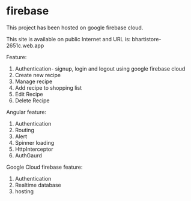 # firebase

This project has been hosted on google firebase cloud.

This site is available on public Internet and URL is: bhartistore-2651c.web.app

Feature:

1. Authentication- signup, login and logout using google firebase cloud
2. Create new recipe 
3. Manage recipe
4. Add recipe to shopping list
5. Edit Recipe
6. Delete Recipe

Angular feature:
1. Authentication
2. Routing
3. Alert
4. Spinner loading
5. HttpInterceptor
6. AuthGaurd

Google Cloud firebase feature:
1. Authentication
2. Realtime database
3. hosting
